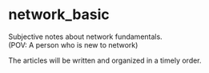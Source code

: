 # network_basic
Subjective notes about network fundamentals.\
(POV: A person who is new to network)

The articles will be written and organized in a timely order.

